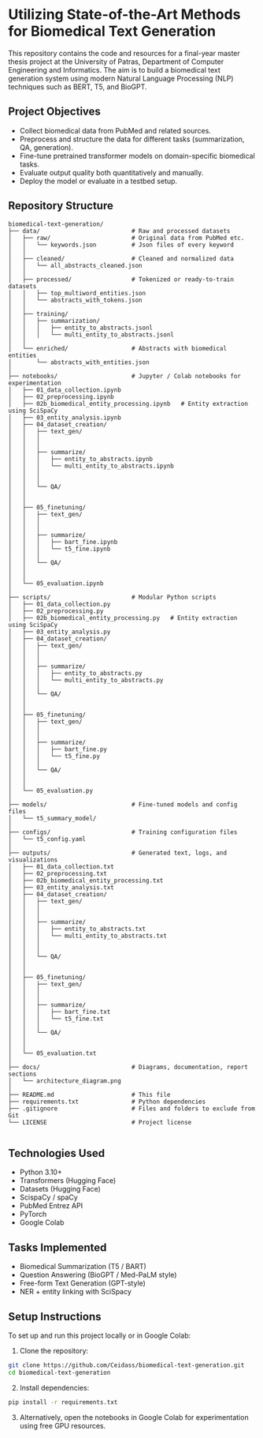 # Utilizing State-of-the-Art Methods for Biomedical Text Generation

This repository contains the code and resources for a final-year master thesis project at the University of Patras, 
Department of Computer Engineering and Informatics.
The aim is to build a biomedical text generation system using modern Natural Language Processing (NLP) techniques such as BERT, T5, and BioGPT.

## Project Objectives

- Collect biomedical data from PubMed and related sources.
- Preprocess and structure the data for different tasks (summarization, QA, generation).
- Fine-tune pretrained transformer models on domain-specific biomedical tasks.
- Evaluate output quality both quantitatively and manually.
- Deploy the model or evaluate in a testbed setup.

## Repository Structure

```
biomedical-text-generation/
├── data/                          # Raw and processed datasets
│   ├── raw/                       # Original data from PubMed etc.
│   │   └── keywords.json          # Json files of every keyword
│   │
│   ├── cleaned/                   # Cleaned and normalized data
│   │   └── all_abstracts_cleaned.json
│   │
│   ├── processed/                 # Tokenized or ready-to-train datasets
│   │   ├── top_multiword_entities.json
│   │   └── abstracts_with_tokens.json
│   │
│   ├── training/
│   │   ├── summarization/
│   │   │   ├── entity_to_abstracts.jsonl
│   │   │   └── multi_entity_to_abstracts.jsonl
│   │
│   └── enriched/                  # Abstracts with biomedical entities
│       └── abstracts_with_entities.json
│
├── notebooks/                     # Jupyter / Colab notebooks for experimentation
│   ├── 01_data_collection.ipynb
│   ├── 02_preprocessing.ipynb
│   ├── 02b_biomedical_entity_processing.ipynb   # Entity extraction using SciSpaCy
│   ├── 03_entity_analysis.ipynb
│   ├── 04_dataset_creation/
│   │   ├── text_gen/
│   │   │
│   │   │
│   │   ├── summarize/
│   │   │   ├── entity_to_abstracts.ipynb
│   │   │   └── multi_entity_to_abstracts.ipynb
│   │   │
│   │   │
│   │   └── QA/
│   │
│   │
│   ├── 05_finetuning/
│   │   ├── text_gen/
│   │   │
│   │   │
│   │   ├── summarize/
│   │   │   ├── bart_fine.ipynb
│   │   │   └── t5_fine.ipynb
│   │   │
│   │   └── QA/
│   │
│   │
│   └── 05_evaluation.ipynb
│
├── scripts/                       # Modular Python scripts
│   ├── 01_data_collection.py
│   ├── 02_preprocessing.py
│   ├── 02b_biomedical_entity_processing.py   # Entity extraction using SciSpaCy
│   ├── 03_entity_analysis.py
│   ├── 04_dataset_creation/
│   │   ├── text_gen/
│   │   │
│   │   │
│   │   ├── summarize/
│   │   │   ├── entity_to_abstracts.py
│   │   │   └── multi_entity_to_abstracts.py
│   │   │
│   │   └── QA/
│   │
│   │
│   ├── 05_finetuning/
│   │   ├── text_gen/
│   │   │
│   │   │
│   │   ├── summarize/
│   │   │   ├── bart_fine.py
│   │   │   └── t5_fine.py
│   │   │
│   │   └── QA/
│   │
│   │
│   └── 05_evaluation.py
│
├── models/                        # Fine-tuned models and config files
│   └── t5_summary_model/
│
├── configs/                       # Training configuration files
│   └── t5_config.yaml
│
├── outputs/                       # Generated text, logs, and visualizations
│   ├── 01_data_collection.txt
│   ├── 02_preprocessing.txt
│   ├── 02b_biomedical_entity_processing.txt
│   ├── 03_entity_analysis.txt
│   ├── 04_dataset_creation/
│   │   ├── text_gen/
│   │   │
│   │   │
│   │   ├── summarize/
│   │   │   ├── entity_to_abstracts.txt
│   │   │   └── multi_entity_to_abstracts.txt
│   │   │
│   │   │
│   │   └── QA/
│   │
│   │
│   ├── 05_finetuning/
│   │   ├── text_gen/
│   │   │
│   │   │
│   │   ├── summarize/
│   │   │   ├── bart_fine.txt
│   │   │   └── t5_fine.txt
│   │   │
│   │   └── QA/
│   │
│   │
│   └── 05_evaluation.txt
│
├── docs/                          # Diagrams, documentation, report sections
│   └── architecture_diagram.png
│
├── README.md                      # This file
├── requirements.txt               # Python dependencies
├── .gitignore                     # Files and folders to exclude from Git
└── LICENSE                        # Project license


```


## Technologies Used

- Python 3.10+
- Transformers (Hugging Face)
- Datasets (Hugging Face)
- ScispaCy / spaCy
- PubMed Entrez API
- PyTorch
- Google Colab

##  Tasks Implemented

- Biomedical Summarization (T5 / BART)
- Question Answering (BioGPT / Med-PaLM style)
- Free-form Text Generation (GPT-style)
- NER + entity linking with SciSpacy


##  Setup Instructions

To set up and run this project locally or in Google Colab:

1. Clone the repository:
```bash
git clone https://github.com/Ceidass/biomedical-text-generation.git
cd biomedical-text-generation
```

2. Install dependencies:

```bash
pip install -r requirements.txt
```
3. Alternatively, open the notebooks in Google Colab for experimentation using free GPU resources.
